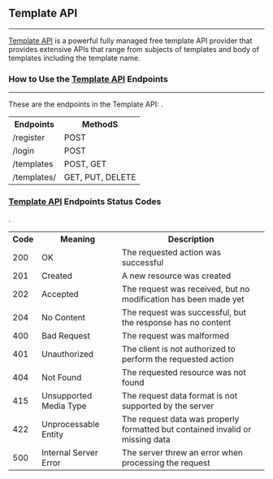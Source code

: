 ## Template API

<hr>

[Template API](https://templapi.herokuapp.com/) is a powerful fully managed free template API provider that provides extensive APIs that range from subjects of templates and body of templates including the template name.



### How to Use the [Template API](https://templapi.herokuapp.com/) Endpoints
<hr>
These are the endpoints in the Template API:
<table>
 <tr><th>Endpoints</th>  <th>MethodS</th> </tr>
  <tr><td>/register</td>	<td>POST</td>	.</tr>
  <tr><td>/login</td>	<td>POST</td></tr>
  <tr><td>/templates</td>	<td>POST, GET</td></tr>
  <tr><td>/templates/<template_id></td>	<td>GET, PUT, DELETE</td></tr>
</table>


### [Template API](https://templapi.herokuapp.com/) Endpoints Status Codes
<table>
 <tr><th>Code</th>  <th>Meaning</th> <th>Description</th></tr>
  <tr><td>200</td>	<td>OK</td>	<td>The requested action was successful</td></tr>
  <tr><td>201</td>	<td>Created</td>	<td>A new resource was created</td></tr>
  <tr><td>202</td>	<td>Accepted</td>	<td>The request was received, but no modification has been made yet</td></tr>
  <tr><td>204</td>	<td>No Content</td>	<td>The request was successful, but the response has no content</td></tr>
  <tr><td>400</td>	<td>Bad Request</td>	<td>The request was malformed</td></tr>
  <tr><td>401</td>	<td>Unauthorized</td>	<td>The client is not authorized to perform the requested action</td></tr>
  <tr><td>404</td>	<td>Not Found</td>	<td>The requested resource was not found</td>.</tr>
  <tr><td>415</td>	<td>Unsupported Media Type</td>	<td>The request data format is not supported by the server</td></tr>
  <tr><td>422</td>	<td>Unprocessable Entity</td>	<td>The request data was properly formatted but contained invalid or missing data</td></tr>
  <tr><td>500</td>	<td>Internal Server Error</td>	<td>The server threw an error when processing the request</td></tr>
</table>
  
  
  
  
  
  
  
 
